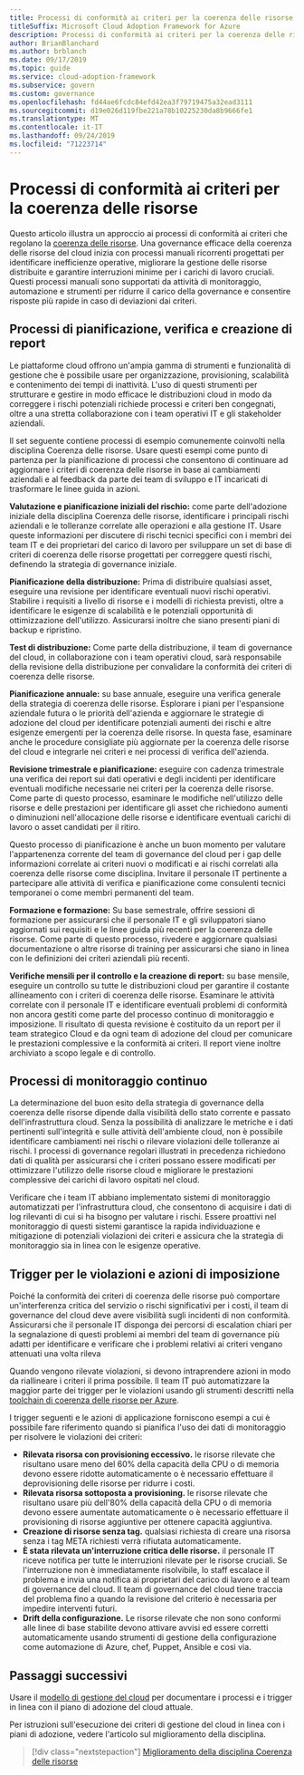 ```yaml
---
title: Processi di conformità ai criteri per la coerenza delle risorse
titleSuffix: Microsoft Cloud Adoption Framework for Azure
description: Processi di conformità ai criteri per la coerenza delle risorse
author: BrianBlanchard
ms.author: brblanch
ms.date: 09/17/2019
ms.topic: guide
ms.service: cloud-adoption-framework
ms.subservice: govern
ms.custom: governance
ms.openlocfilehash: fd44ae6fcdc84efd42ea3f79719475a32ead3111
ms.sourcegitcommit: d19e026d119fbe221a78b10225230da8b9666fe1
ms.translationtype: MT
ms.contentlocale: it-IT
ms.lasthandoff: 09/24/2019
ms.locfileid: "71223714"
---
```

# <a name="resource-consistency-policy-compliance-processes"></a>Processi di conformità ai criteri per la coerenza delle risorse

Questo articolo illustra un approccio ai processi di conformità ai criteri che regolano la [coerenza delle risorse](./index.md). Una governance efficace della coerenza delle risorse del cloud inizia con processi manuali ricorrenti progettati per identificare inefficienze operative, migliorare la gestione delle risorse distribuite e garantire interruzioni minime per i carichi di lavoro cruciali. Questi processi manuali sono supportati da attività di monitoraggio, automazione e strumenti per ridurre il carico della governance e consentire risposte più rapide in caso di deviazioni dai criteri.

## <a name="planning-review-and-reporting-processes"></a>Processi di pianificazione, verifica e creazione di report

Le piattaforme cloud offrono un'ampia gamma di strumenti e funzionalità di gestione che è possibile usare per organizzazione, provisioning, scalabilità e contenimento dei tempi di inattività. L'uso di questi strumenti per strutturare e gestire in modo efficace le distribuzioni cloud in modo da correggere i rischi potenziali richiede processi e criteri ben congegnati, oltre a una stretta collaborazione con i team operativi IT e gli stakeholder aziendali.

Il set seguente contiene processi di esempio comunemente coinvolti nella disciplina Coerenza delle risorse. Usare questi esempi come punto di partenza per la pianificazione di processi che consentono di continuare ad aggiornare i criteri di coerenza delle risorse in base ai cambiamenti aziendali e al feedback da parte dei team di sviluppo e IT incaricati di trasformare le linee guida in azioni.

**Valutazione e pianificazione iniziali del rischio:** come parte dell'adozione iniziale della disciplina Coerenza delle risorse, identificare i principali rischi aziendali e le tolleranze correlate alle operazioni e alla gestione IT. Usare queste informazioni per discutere di rischi tecnici specifici con i membri dei team IT e dei proprietari del carico di lavoro per sviluppare un set di base di criteri di coerenza delle risorse progettati per correggere questi rischi, definendo la strategia di governance iniziale.

**Pianificazione della distribuzione:** Prima di distribuire qualsiasi asset, eseguire una revisione per identificare eventuali nuovi rischi operativi. Stabilire i requisiti a livello di risorse e i modelli di richiesta previsti, oltre a identificare le esigenze di scalabilità e le potenziali opportunità di ottimizzazione dell'utilizzo. Assicurarsi inoltre che siano presenti piani di backup e ripristino.

**Test di distribuzione:** Come parte della distribuzione, il team di governance del cloud, in collaborazione con i team operativi cloud, sarà responsabile della revisione della distribuzione per convalidare la conformità dei criteri di coerenza delle risorse.

**Pianificazione annuale:** su base annuale, eseguire una verifica generale della strategia di coerenza delle risorse. Esplorare i piani per l'espansione aziendale futura o le priorità dell'azienda e aggiornare le strategie di adozione del cloud per identificare potenziali aumenti dei rischi e altre esigenze emergenti per la coerenza delle risorse. In questa fase, esaminare anche le procedure consigliate più aggiornate per la coerenza delle risorse del cloud e integrarle nei criteri e nei processi di verifica dell'azienda.

**Revisione trimestrale e pianificazione:** eseguire con cadenza trimestrale una verifica dei report sui dati operativi e degli incidenti per identificare eventuali modifiche necessarie nei criteri per la coerenza delle risorse. Come parte di questo processo, esaminare le modifiche nell'utilizzo delle risorse e delle prestazioni per identificare gli asset che richiedono aumenti o diminuzioni nell'allocazione delle risorse e identificare eventuali carichi di lavoro o asset candidati per il ritiro.

Questo processo di pianificazione è anche un buon momento per valutare l'appartenenza corrente del team di governance del cloud per i gap delle informazioni correlate ai criteri nuovi o modificati e ai rischi correlati alla coerenza delle risorse come disciplina. Invitare il personale IT pertinente a partecipare alle attività di verifica e pianificazione come consulenti tecnici temporanei o come membri permanenti del team.

**Formazione e formazione:** Su base semestrale, offrire sessioni di formazione per assicurarsi che il personale IT e gli sviluppatori siano aggiornati sui requisiti e le linee guida più recenti per la coerenza delle risorse. Come parte di questo processo, rivedere e aggiornare qualsiasi documentazione o altre risorse di training per assicurarsi che siano in linea con le definizioni dei criteri aziendali più recenti.

**Verifiche mensili per il controllo e la creazione di report:** su base mensile, eseguire un controllo su tutte le distribuzioni cloud per garantire il costante allineamento con i criteri di coerenza delle risorse. Esaminare le attività correlate con il personale IT e identificare eventuali problemi di conformità non ancora gestiti come parte del processo continuo di monitoraggio e imposizione. Il risultato di questa revisione è costituito da un report per il team strategico Cloud e da ogni team di adozione del cloud per comunicare le prestazioni complessive e la conformità ai criteri. Il report viene inoltre archiviato a scopo legale e di controllo.

## <a name="ongoing-monitoring-processes"></a>Processi di monitoraggio continuo

La determinazione del buon esito della strategia di governance della coerenza delle risorse dipende dalla visibilità dello stato corrente e passato dell'infrastruttura cloud. Senza la possibilità di analizzare le metriche e i dati pertinenti sull'integrità e sulle attività dell'ambiente cloud, non è possibile identificare cambiamenti nei rischi o rilevare violazioni delle tolleranze ai rischi. I processi di governance regolari illustrati in precedenza richiedono dati di qualità per assicurarsi che i criteri possano essere modificati per ottimizzare l'utilizzo delle risorse cloud e migliorare le prestazioni complessive dei carichi di lavoro ospitati nel cloud.

Verificare che i team IT abbiano implementato sistemi di monitoraggio automatizzati per l'infrastruttura cloud, che consentono di acquisire i dati di log rilevanti di cui si ha bisogno per valutare i rischi. Essere proattivi nel monitoraggio di questi sistemi garantisce la rapida individuazione e mitigazione di potenziali violazioni dei criteri e assicura che la strategia di monitoraggio sia in linea con le esigenze operative.

## <a name="violation-triggers-and-enforcement-actions"></a>Trigger per le violazioni e azioni di imposizione

Poiché la conformità dei criteri di coerenza delle risorse può comportare un'interferenza critica del servizio o rischi significativi per i costi, il team di governance del cloud deve avere visibilità sugli incidenti di non conformità. Assicurarsi che il personale IT disponga dei percorsi di escalation chiari per la segnalazione di questi problemi ai membri del team di governance più adatti per identificare e verificare che i problemi relativi ai criteri vengano attenuati una volta rileva

Quando vengono rilevate violazioni, si devono intraprendere azioni in modo da riallineare i criteri il prima possibile. Il team IT può automatizzare la maggior parte dei trigger per le violazioni usando gli strumenti descritti nella [toolchain di coerenza delle risorse per Azure](./toolchain.md).

I trigger seguenti e le azioni di applicazione forniscono esempi a cui è possibile fare riferimento quando si pianifica l'uso dei dati di monitoraggio per risolvere le violazioni dei criteri:

- **Rilevata risorsa con provisioning eccessivo.** le risorse rilevate che risultano usare meno del 60% della capacità della CPU o di memoria devono essere ridotte automaticamente o è necessario effettuare il deprovisioning delle risorse per ridurre i costi.
- **Rilevata risorsa sottoposta a provisioning.** le risorse rilevate che risultano usare più dell'80% della capacità della CPU o di memoria devono essere aumentate automaticamente o è necessario effettuare il provisioning di risorse aggiuntive per ottenere capacità aggiuntiva.
- **Creazione di risorse senza tag.** qualsiasi richiesta di creare una risorsa senza i tag META richiesti verrà rifiutata automaticamente.
- **È stata rilevata un'interruzione critica delle risorse.** il personale IT riceve notifica per tutte le interruzioni rilevate per le risorse cruciali. Se l'interruzione non è immediatamente risolvibile, lo staff escalace il problema e invia una notifica ai proprietari del carico di lavoro e al team di governance del cloud. Il team di governance del cloud tiene traccia del problema fino a quando la revisione del criterio è necessaria per impedire interventi futuri.
- **Drift della configurazione.** Le risorse rilevate che non sono conformi alle linee di base stabilite devono attivare avvisi ed essere corretti automaticamente usando strumenti di gestione della configurazione come automazione di Azure, chef, Puppet, Ansible e così via.

## <a name="next-steps"></a>Passaggi successivi

Usare il [modello di gestione del cloud](./template.md) per documentare i processi e i trigger in linea con il piano di adozione del cloud attuale.

Per istruzioni sull'esecuzione dei criteri di gestione del cloud in linea con i piani di adozione, vedere l'articolo sul miglioramento della disciplina.

> [!div class="nextstepaction"]
> [Miglioramento della disciplina Coerenza delle risorse](./discipline-improvement.md)
